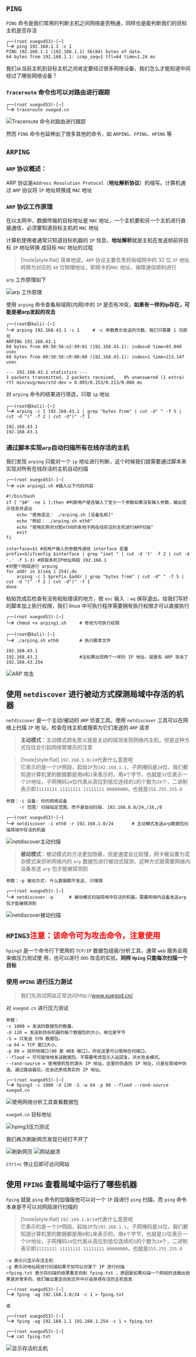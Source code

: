 
## `PING`

`PING` 命令是我们常用的判断主机之间网络是否畅通，同样也是能判断我们的目标主机是否存活

```kali  
┌──(root xuegod53)-[~]
└─# ping 192.168.1.1 -c 1
PING 192.168.1.1 (192.168.1.1) 56(84) bytes of data.
64 bytes from 192.168.1.1: icmp_seq=1 ttl=64 time=1.24 ms
```

我们从当前主机到目标主机之间肯定要经过很多网络设备，我们怎么才能知道中间经过了哪些网络设备？

### `Traceroute` 命令也可以对路由进行跟踪

```kali  
┌──(root xuegod53)-[~]
└─# traceroute xuegod.cn
```

<img src="assets/image/渗透测试系统Kali_Linux/基于ping命令的探测/Traceroute 命令对路由进行跟踪.png" alt="Traceroute 命令对路由进行跟踪" align=center />

然而 `PING` 命令也延伸出了很多其他的命令，如 `ARPING`、`FPING`、`HPING` 等


## `ARPING`

### `ARP` 协议概述：
ARP 协议是`Address Resolution Protocol`（**地址解析协议**）的缩写。计算机通过 `ARP` 协议将 `IP` 地址转换成 `MAC` 地址

### `ARP` 协议工作原理

在以太网中，数据传输的目标地址是 `MAC` 地址，一个主机要和另一个主机进行直接通信，必须要知道目标主机的 `MAC` 地址

计算机使用者通常只知道目标机器的 `IP` 信息，**地址解析**就是主机在发送帧前将目标 `IP` 地址转换
成目标 `MAC` 地址的过程

> [!note|style:flat]
> 简单地说，`ARP` 协议主要负责将局域网中的 32 位 `IP` 地址转换为对应的 `48` 位物理地址，即网卡的`MAC` 地址，保障通信顺利进行

`arp` 工作原理如下

<img src="assets/image/渗透测试系统Kali_Linux/基于ping命令的探测/arp 工作原理.png" alt="arp 工作原理" align=center />

使用 `arping` 命令查看局域网(内网)中的 `IP` 是否有冲突，**如果有一样的ip存在，可能是被arp发起的攻击**

```kali  
┌──(root㉿kali)-[~]
└─# arping 192.168.43.1 -c 1	 # -c 参数表示发送的次数，我们只需要 1 次即可
ARPING 192.168.43.1
60 bytes from 00:50:56:e2:99:01 (192.168.43.1): index=0 time=93.040 usec
60 bytes from 00:50:56:c0:00:08 (192.168.43.1): index=1 time=213.147 usec

--- 192.168.43.1 statistics ---
1 packets transmitted, 2 packets received,   0% unanswered (1 extra)
rtt min/avg/max/std-dev = 0.093/0.153/0.213/0.060 ms
```

对 `arping` 命令的结果进行筛选，只取 `ip` 地址

```kali  
┌──(root㉿kali)-[~]
└─# arping -c 1 192.168.43.1 | grep "bytes from" | cut -d" " -f 5 | cut -d "(" -f 2 | cut -d")" -f 1 

192.168.43.1
192.168.43.1
```

### 通过脚本实现`arp`自动扫描所有在线存活的主机

我们发现 `arping` 只能对一个 `ip` 地址进行判断，这个时候我们就需要通过脚本来实现对所有在线存活的主机自动扫描

```kali
┌──(root xuegod53)-[~]
└─# vim arping1.sh #插入以下代码内容
```

```kali
#!/bin/bash
if [ "$#" -ne 1 ];then #判断用户是否输入了至少一个参数如果没有输入参数，输出提示信息并退出
	echo "使用语法： ./arping.sh [设备名称]"
	echo "例如： ./arping.sh eth0"
	echo "使用实例对分配eth0的本地子网在线存活的主机进行ARP扫描"
	exit
fi

interface=$1 #将用户输入的参数传递给 interface 变量
prefix=$(ifconfig $interface | grep "inet " | cut -d 't' -f 2 | cut -d '.' -f 1-3) #获取本机IP地址网段 192.168.1
#对整个网段进行 arping
for addr in $(seq 1 254);do 
	arping -c 1 $prefix.$addr | grep "bytes from" | cut -d" " -f 5 | cut -d "(" -f 2 | cut -d")" -f 1 
done
```

粘贴完成后检查有没有粘贴错误的地方，按 `esc` 输入 `：wq` 保存退出。给我们写好的脚本加上执行权限，我们 linux 中可执行程序需要拥有执行权限才可以直接执行

```kali
┌──(root xuegod53)-[~]
└─# chmod +x arping1.sh		# 修改为可执行权限
```

```kali
┌──(root㉿kali)-[~]
└─# ./arping.sh eth0		# 执行脚本文件

192.168.43.1
192.168.43.1				#注如果出现两个一样的 IP 地址，就是有 ARP 攻击了
192.168.43.254		
```

<img src="assets/image/渗透测试系统Kali_Linux/基于ping命令的探测/ARP 攻击.png" alt="ARP 攻击" align=center />


## 使用 `netdiscover` 进行被动方式探测局域中存活的机器

`netdiscover` 是一个主动/被动的 `ARP` 侦查工具。使用 `netdiscover` 工具可以在网络上扫描 `IP` 地
址，检查在线主机或搜索为它们发送的 `ARP` 请求


> **主动模式**：主动模式顾名思义就是主动的探测发现网络内主机，但是这种方式往往会引起网络管理员的注意

> [!note|style:flat]
> `192.168.1.0/24`代表什么意思呢<br/>
> 它表示的是一个`IP`网段，起始`IP`为`192.168.1.1`，子网掩码是`24`位，我们都知道计算机里的数据都是用`0`和`1`来表示的，用`4`个字节，也就是`32`位表示一个`IP`地址，子网掩码`24`位代表从高位到低位连续的`1`的个数为`24`个，二进制表示即`11111111 11111111 11111111 00000000`，也就是`255.255.255.0`


```kali
参数：-i 设备: 你的网络设备
	 -r 范围: 扫描指定范围，而不是自动扫描. 192.168.6.0/24,/16,/8

┌──(root xuegod53)-[~]
└─# netdiscover -i eth0 -r 192.168.1.0/24		# 主动模式发送arp数据包扫描局域中存活的机器
```

<img src="assets/image/渗透测试系统Kali_Linux/基于ping命令的探测/netdiscover主动扫描.png" alt="netdiscover主动扫描" align=center />


> **被动模式**：被动模式的方法更加隐蔽，但是速度会比较慢，网卡被设置为混杂模式来侦听网络内的 `arp` 数据包进行被动式探测，这种方式就需要网络内设备发送 `arp` 包才能被探测到

```kali
参数：-p 被动方式: 什么数据都不发送, 只嗅探

┌──(root xuegod53)-[~]
└─# netdiscover -p		# 被动模式扫描局域中存活的机器，需要网络内设备发送arp包才能被探测到
```

<img src="assets/image/渗透测试系统Kali_Linux/基于ping命令的探测/netdiscover被动扫描.png" alt="netdiscover被动扫描" align=center />


## `HPING3`<span style='color: red'>注意：该命令可为攻击命令，注意使用</span>

`hping3` 是一个命令行下使用的 `TCP/IP` 数据包组装/分析工具，通常 `web` 服务会用来做压力测试使
用，也可以进行 `DOS` 攻击的实验。**同样 `Hping` 只能每次扫描一个目标**

### 使用 `HPING` 进行压力测试


> 我们先测试网站正常访问http://www.xuegod.cn/

对 `xuegod.cn` 进行压力测试


```kali
参数：
-c 1000 = 发送的数据包的数量。
-d 120 = 发送到目标机器的每个数据包的大小。单位是字节
-S = 只发送 SYN 数据包。
-w 64 = TCP 窗口大小。
-p 80 = 目的地端口(80 是 WEB 端口)。你在这里可以使用任何端口。
--flood = 尽可能快地发送数据包，不需要考虑显示入站回复。洪水攻击模式。
--rand-source = 使用随机性的源头 IP 地址。这里的伪造的 IP 地址，只是在局域中伪造。通过路由器后，还会还原成真实的 IP 地址。

┌──(root xuegod53)-[~]
└─# hping3 -c 1000 -d 120 -S -w 64 -p 80 --flood --rand-source xuegod.cn
```

<img src="assets/image/渗透测试系统Kali_Linux/基于ping命令的探测/使用网络分析工具查看数据包.png" alt="使用网络分析工具查看数据包" align=center />

`xuegod.cn` 目标地址

<img src="assets/image/渗透测试系统Kali_Linux/基于ping命令的探测/hping3压力测试.png" alt="hping3压力测试" align=center />

我们再次刷新网页发现已经打不开了

<img src="assets/image/渗透测试系统Kali_Linux/基于ping命令的探测/刷新网页.png" alt="刷新网页" align=center />

<img src="assets/image/渗透测试系统Kali_Linux/基于ping命令的探测/网站崩溃.png" alt="网站崩溃" align=center />

`Ctrl+c` 停止后即可访问网站


## 使用 `FPING` 查看局域中运行了哪些机器

`Fping` 就是 `ping` 命令的加强版他可以对一个 `IP` 段进行 `ping` 扫描，而 `ping` 命令本身是不可以对网段进行扫描的

> [!note|style:flat]
> `192.168.1.0/24`代表什么意思呢<br/>
> 它表示的是一个`IP`网段，起始`IP`为`192.168.1.1`，子网掩码是`24`位，我们都知道计算机里的数据都是用`0`和`1`来表示的，用`4`个字节，也就是`32`位表示一个`IP`地址，子网掩码`24`位代表从高位到低位连续的`1`的个数为`24`个，二进制表示即`11111111 11111111 11111111 00000000`，也就是`255.255.255.0`

```kali
-a 表示只显示存活主机
-g 表示对地址段进行扫描如果不加可以对某个 IP 进行扫描
>fping.txt 表示将扫描的结果重定向到 fping.txt ，原因是如果扫描一个网段的话输出结果是非常多的，我们输出重定向到文件中只会获得存活的主机信息

┌──(root xuegod53)-[~]
└─# fping -ag 192.168.1.0/24 -c 1 > fping.txt

或

┌──(root xuegod53)-[~]
└─# fping -ag 192.168.1.1 192.168.1.254 -c 1 > fping.txt
```

```kali
┌──(root xuegod53)-[~]
└─# cat fping.txt
```

<img src="assets/image/渗透测试系统Kali_Linux/基于ping命令的探测/显示存活的主机.png" alt="显示存活的主机" align=center />


